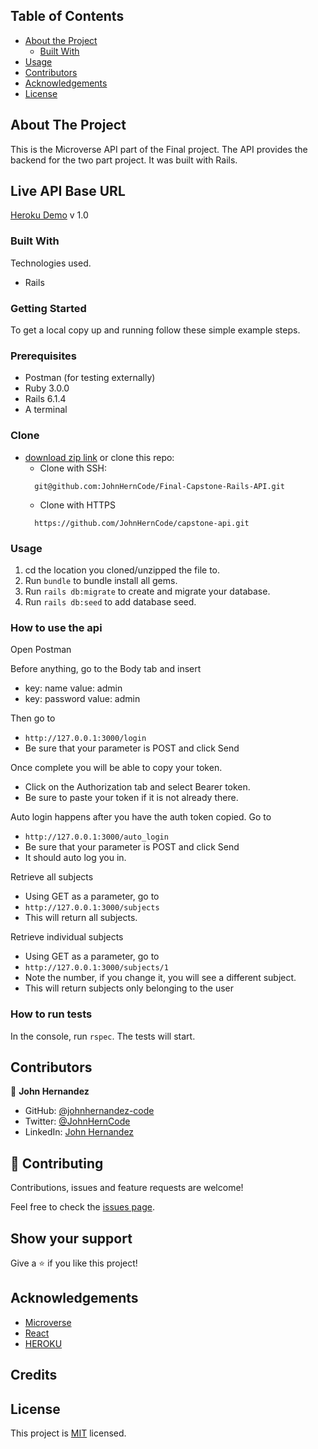 <!-- TABLE OF CONTENTS -->

## Table of Contents

- [About the Project](#about-the-project)
  - [Built With](#built-with)
- [Usage](#usage)
- [Contributors](#contributors)
- [Acknowledgements](#acknowledgements)
- [License](#license)

<!-- ABOUT THE PROJECT -->

## About The Project

This is the Microverse API part of the Final project. 
The API provides the backend for the two part project.
It was built with Rails.

## Live API Base URL

[Heroku Demo](https://final-capstone-johnherncode.herokuapp.com/) v 1.0

### Built With

Technologies used.

- Rails

### Getting Started

To get a local copy up and running follow these simple example steps.

### Prerequisites

- Postman (for testing externally)
- Ruby 3.0.0
- Rails 6.1.4
- A terminal

### Clone

- [download zip link](https://github.com/JohnHernCode/capstone-api/archive/refs/heads/develop.zip) 
  or clone this repo:
  - Clone with SSH:
  ```
    git@github.com:JohnHernCode/Final-Capstone-Rails-API.git
  ```
  - Clone with HTTPS
  ```
    https://github.com/JohnHernCode/capstone-api.git
  ```

### Usage
1. cd the location you cloned/unzipped the file to.
2. Run ```bundle``` to bundle install all gems.
3. Run ```rails db:migrate``` to create and migrate your database.
4. Run ```rails db:seed``` to add database seed.

### How to use the api
Open Postman

Before anything, go to the Body tab and insert
- key: name value: admin
- key: password value: admin 

Then go to 
- ```http://127.0.0.1:3000/login```
- Be sure that your parameter is POST and click Send

Once complete you will be able to copy your token.
- Click on the Authorization tab and select Bearer token.
- Be sure to paste your token if it is not already there.

Auto login happens after you have the auth token copied. Go to 
- ```http://127.0.0.1:3000/auto_login```
- Be sure that your parameter is POST and click Send
- It should auto log you in.

Retrieve all subjects
- Using GET as a parameter, go to
- ```http://127.0.0.1:3000/subjects```
- This will return all subjects.

Retrieve individual subjects 
- Using GET as a parameter, go to
- ```http://127.0.0.1:3000/subjects/1```
- Note the number, if you change it, you will see a different subject.
- This will return subjects only belonging to the user


### How to run tests
In the console, run ```rspec```. The tests will start.

<!-- CONTACT -->

## Contributors

👤 **John Hernandez**

- GitHub: [@johnhernandez-code](https://github.com/johnhernandez-code)
- Twitter: [@JohnHernCode](https://twitter.com/JohnHernCode)
- LinkedIn: [John Hernandez](https://www.linkedin.com/in/john-hernandez-56a7821b8/)

## :handshake: Contributing

Contributions, issues and feature requests are welcome!

Feel free to check the [issues page](https://github.com/JohnHernCode/React-Redux-Capstone/issues).

## Show your support

Give a :star: if you like this project!

<!-- ACKNOWLEDGEMENTS -->

## Acknowledgements

- [Microverse](https://www.microverse.org/)
- [React](https://github.com/facebook/create-react-app)
- [HEROKU](https://heroku.com)

## Credits

## License

This project is [MIT](https://opensource.org/licenses/MIT) licensed.
